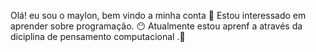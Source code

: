 Olá! eu sou o maylon, bem vindo a minha conta  🤗
Estou interessado em  aprender sobre programação. 😶
Atualmente estou aprenf a através da diciplina de pensamento computacional .🤫
